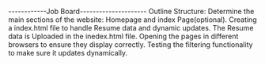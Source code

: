 ------------Job Board---------------------
Outline Structure: Determine the main sections of the website: Homepage and index Page(optional). 
Creating a index.html file to handle Resume data and dynamic updates.
The Resume data is Uploaded in the inedex.html file.
Opening the pages in different browsers to ensure they display correctly. Testing the filtering functionality to make sure it updates dynamically.
